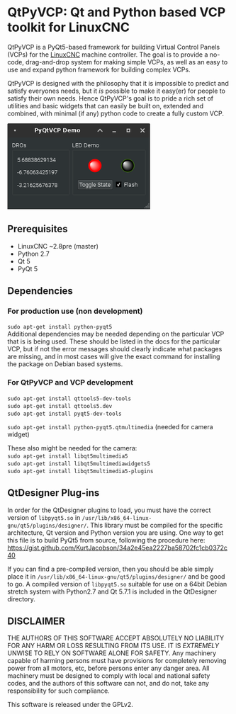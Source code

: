 # QtPyVCP: Qt and Python based VCP toolkit for LinuxCNC

QtPyVCP is a PyQt5-based framework for building Virtual Control Panels (VCPs)
for the [LinuxCNC][linuxcnc] machine controller. The goal is to provide a no-code,
drag-and-drop system for making simple VCPs, as well as an easy to use and expand
python framework for building complex VCPs.

QtPyVCP is designed with the philosophy that it is impossible to predict and
satisfy everyones needs, but it _is_ possible to make it easy(er) for people to
satisfy their own needs. Hence QtPyVCP's goal is to pride a rich set of utilities
and basic widgets that can easily be built on, extended and combined, with 
minimal (if any) python code to create a fully custom VCP.


![](docs/screenshots/demo.png)

## Prerequisites
  * LinuxCNC ~2.8pre (master)
  * Python 2.7
  * Qt 5
  * PyQt 5

## Dependencies

### For production use (non development)
`sudo apt-get install python-pyqt5`  
Additional dependencies may be needed depending on the particular VCP that is
is being used. These should be listed in the docs for the particular VCP, but if
not the error messages should clearly indicate what packages are missing, and in
most cases will give the exact command for installing the package on Debian based
systems.

### For QtPyVCP and VCP development
`sudo apt-get install qttools5-dev-tools`  
`sudo apt-get install qttools5.dev`  
`sudo apt-get install pyqt5-dev-tools`  


`sudo apt-get install python-pyqt5.qtmultimedia` (needed for camera widget)

These also might be needed for the camera:  
`sudo apt-get install libqt5multimedia5`  
`sudo apt-get install libqt5multimediawidgets5`  
`sudo apt-get install libqt5multimedia5-plugins`  


## QtDesigner Plug-ins
In order for the QtDesigner plugins to load, you must have the correct version
of `libpyqt5.so` in `/usr/lib/x86_64-linux-gnu/qt5/plugins/designer/`. This library
must be compiled for the specific architecture, Qt version and Python version you
are using. One way to get this file is to build PyQt5 from source, following the
procedure here: https://gist.github.com/KurtJacobson/34a2e45ea2227ba58702fc1cb0372c40

If you can find a pre-compiled version, then you should be able simply place it
in `/usr/lib/x86_64-linux-gnu/qt5/plugins/designer/` and be good to go. A compiled
 version of `libpyqt5.so` suitable for use on a 64bit Debian stretch system
with Python2.7 and Qt 5.7.1 is included in the QtDesigner directory.


## DISCLAIMER

THE AUTHORS OF THIS SOFTWARE ACCEPT ABSOLUTELY NO LIABILITY FOR
ANY HARM OR LOSS RESULTING FROM ITS USE.  IT IS _EXTREMELY_ UNWISE
TO RELY ON SOFTWARE ALONE FOR SAFETY.  Any machinery capable of
harming persons must have provisions for completely removing power
from all motors, etc, before persons enter any danger area.  All
machinery must be designed to comply with local and national safety
codes, and the authors of this software can not, and do not, take
any responsibility for such compliance.

This software is released under the GPLv2.

[linuxcnc]: http://linuxcnc.org/
